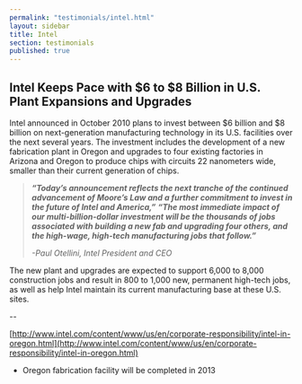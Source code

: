 ```yaml
---
permalink: "testimonials/intel.html"
layout: sidebar
title: Intel
section: testimonials
published: true
---
```

 
## Intel Keeps Pace with $6 to $8 Billion in U.S. Plant Expansions and Upgrades

Intel announced in October 2010 plans to invest between $6 billion and $8 billion on next-generation manufacturing technology in its U.S. facilities over the next several years. The investment includes the development of a new fabrication plant in Oregon and upgrades to four existing factories in Arizona and Oregon to produce chips with circuits 22 nanometers wide, smaller than their current generation of chips.

> **_“Today’s announcement reflects the next tranche of the continued advancement of Moore’s Law and a further commitment to invest in the future of Intel and America,”_**
>**_“The most immediate impact of our multi-billion-dollar investment will be the thousands of jobs associated with building a new fab and upgrading four others, and the high-wage, high-tech manufacturing jobs that follow.”_**
>
>_-Paul Otellini, Intel President and CEO_

The new plant and upgrades are expected to support 6,000 to 8,000 construction jobs and result in 800 to 1,000 new, permanent high-tech jobs, as well as help Intel maintain its current manufacturing base at these U.S. sites.

--

[http://www.intel.com/content/www/us/en/corporate-responsibility/intel-in-oregon.html](http://www.intel.com/content/www/us/en/corporate-responsibility/intel-in-oregon.html)

*   Oregon fabrication facility will be completed in 2013 